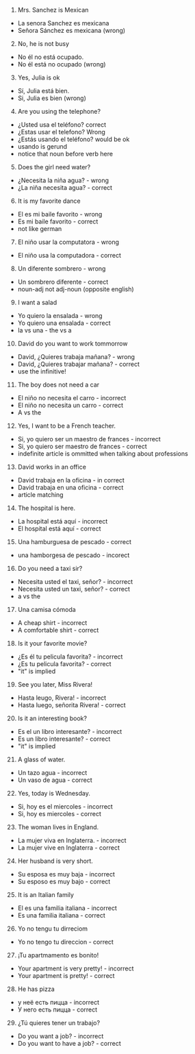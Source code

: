 1.  Mrs. Sanchez is Mexican
  - La senora Sanchez es mexicana
  - Señora Sánchez es mexicana (wrong)

2.  No, he is not busy
  - No él no está ocupado.
  - No él está no ocupado (wrong)

3.  Yes, Julia is ok
  - Sí, Julia está bien.
  - Si, Julia es bien (wrong)

4.  Are you using the telephone?
  - ¿Usted usa el teléfono? correct
  - ¿Estas usar el telefono?  Wrong
  - ¿Estás usando el teléfono? would be ok
  - usando is gerund
  - notice that noun before verb here

5.  Does the girl need water?
 - ¿Necesita la niña agua? - wrong
 - ¿La niña necesita agua? - correct

6.  It is my favorite dance
  - El es mi baile favorito - wrong
  - Es mi baile favorito - correct
  - not like german

7.  El niño usar la computatora - wrong
  - El niño usa la computadora - correct

8.  Un diferente sombrero - wrong
- Un sombrero diferente - correct
- noun-adj not adj-noun (opposite english)


9.  I want a salad
- Yo quiero la ensalada - wrong
- Yo quiero una ensalada - correct
- la vs una - the vs a

10.  David do you want to work tommorrow
- David, ¿Quieres trabaja mañana? - wrong
- David, ¿Quieres trabajar mañana? - correct
- use the infinitive!

11.  The boy does not need a car
- El niño no necesita el carro - incorrect
- El niño no necesita un carro - correct
- A vs the

12.  Yes, I want to be a French teacher.
- Si, yo quiero ser un maestro de frances - incorrect
- Si, yo quiero ser maestro de frances - correct
- indefinite article is ommitted when talking about professions

13.  David works in an office
- David trabaja en la oficina - in correct
- David trabaja en una oficina - correct
- article matching

14.  The hospital is here.
- La hospital está aquí - incorrect
- El hospital está aquí - correct

15.  Una hamburguesa de pescado - correct
- una hamborgesa de pescado - incorect

16.  Do you need a taxi sir?
- Necesita usted el taxi, señor? - incorrect
- Necesita usted un taxi, señor? - correct
- a vs the

17.  Una camisa cómoda
- A cheap shirt - incorrect
- A comfortable shirt - correct

18. Is it your favorite movie?
- ¿Es él tu pelicula favorita? - incorrect
- ¿Es tu pelicula favorita? - correct
- "it" is implied

19.  See you later, Miss Rivera!
- Hasta leugo, Rivera! - incorrect
- Hasta luego, señorita Rivera! - correct

20.  Is it an interesting book?
- Es el un libro interesante? - incorrect
- Es un libro interesante? - correct
- "it" is implied

21.  A glass of water.
- Un tazo agua - incorrect
- Un vaso de agua - correct

22.  Yes, today is Wednesday.
- Si, hoy es el miercoles - incorrect
- Si, hoy es miercoles - correct

23.  The woman lives in England.
- La mujer viva en Inglaterra. - incorrect
- La mujer vive en Inglaterra - correct

24.  Her husband is very short.
- Su esposa es muy baja - incorrect
- Su esposo es muy bajo - correct

25.  It is an Italian family
- El es una familia italiana - incorrect
- Es una familia italiana - correct

26.  Yo no tengu tu dirreciom
- Yo no tengo tu direccion - correct

27.  ¡Tu apartmamento es bonito!
- Your apartment is very pretty! - incorrect
- Your apartment is pretty! - correct

28.  He has pizza
- у неё есть пицца - incorrect
- У него есть пицца - correct

29.  ¿Tú quieres tener un trabajo?
- Do you want a job? - incorrect
- Do you want to have a job?  - correct